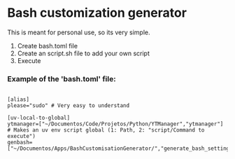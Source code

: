 # Bash customization generator

This is meant for personal use, so its very simple.

1. Create bash.toml file
2. Create an script.sh file to add your own script
3. Execute

### Example of the 'bash.toml' file:
```path="~/.bash_aliases" # Export Path

[alias]
please="sudo" # Very easy to understand

[uv-local-to-global]
ytmanager=["~/Documentos/Code/Projetos/Python/YTManager","ytmanager"] # Makes an uv env script global (1: Path, 2: "script/Command to execute")
genbash=["~/Documentos/Apps/BashCustomisationGenerator/","generate_bash_settings.py"]```